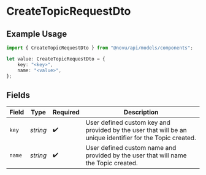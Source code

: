 # CreateTopicRequestDto

## Example Usage

```typescript
import { CreateTopicRequestDto } from "@novu/api/models/components";

let value: CreateTopicRequestDto = {
    key: "<key>",
    name: "<value>",
};
```

## Fields

| Field                                                                                                     | Type                                                                                                      | Required                                                                                                  | Description                                                                                               |
| --------------------------------------------------------------------------------------------------------- | --------------------------------------------------------------------------------------------------------- | --------------------------------------------------------------------------------------------------------- | --------------------------------------------------------------------------------------------------------- |
| `key`                                                                                                     | *string*                                                                                                  | :heavy_check_mark:                                                                                        | User defined custom key and provided by the user that will be an unique identifier for the Topic created. |
| `name`                                                                                                    | *string*                                                                                                  | :heavy_check_mark:                                                                                        | User defined custom name and provided by the user that will name the Topic created.                       |